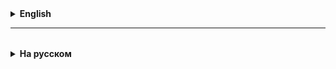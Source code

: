 <details>
  <summary style="cursor: pointer;"><b>English</b></summary>

# Lesson 01

### Multithreading. Introduction

Multithreading is one of the options for multitasking. Creating a new thread in the application,
is equivalent to creating a new stack of functions. That is, in a multi-threaded application, several stacks can work simultaneously.

You can create a new task in Java either by implementing the Runnable interface or by extending the Thread class.
In any case, you need to override the run method in which the new task will be implemented.

In order for a new thread to start, you need to create an object of type Thread by passing an object of type Runnable to the constructor,
and then call the start method on an object of type Thread.

If it is necessary for one thread to wait for the completion of another thread, then while the first thread is running,
You need to call the join method on the old thread object.

1. **Processes and Threads**
- Definition and difference between process and thread.
-
- **Process** is an instance of a program running on the operating system.
  Each process has its own address space, including memory, file handles, and other resources.

- **A thread** is the smallest unit of execution within a process.
  Threads in the same process share its address space and resources.

- Processes are independent units with their own resources.

- Threads are subtasks within a process that share shared resources.

- Difference between threads and processes in terms of information, memory usage and switching speed.
- Processes:
  They are isolated from each other and have their own address spaces and resources.
  Creating and switching context is more memory and time consuming.

- Streams:
  They share the address space and resources of one process.
  Creating and switching context is less memory and time consuming.

These differences make processes more suitable for performing independent tasks that require isolation and protection, while threads are better suited for tasks that require frequent communication and fast switching.

2. **Demon threads** are usually tasks that run **in the background throughout the entire life cycle of the application**.

They automatically terminate their work, along with the termination of the last non-daemon thread.
You can create a thread daemon as follows: thread.setDeamon(true). This must be done before the start of the thread.
The static sleep method puts the thread into sleep mode for the specified number of milliseconds.
During this time, the thread does not participate in the allocation of processor resources.

The **interrupt** method called on a thread changes its interrupted flag (field) to true. In accordance with the contract, it is customary to respond to a flag change with the InterruptedException exception.

During the operation of an application, it may be necessary to provide exclusive access to a method or part of the code.
That is, only one thread should work with this part of the code at a time.

This can be done by specifying the **synchronized** keyword in the method signature, or by wrapping the desired part of the code in a synchronized block.


### **Creating and running threads in Java**
In Java, threads can be created in two ways: by inheriting from the `Thread` class or by implementing the `Runnable` interface.

- **Example with inheritance from the Thread class:**

 ```java
 class MyThread extends Thread {
 public void run() {
 System.out.println("Thread started: " + Thread.currentThread().getName());
 }
 }

 public class Main {
 public static void main(String[] args) {
 MyThread thread = new MyThread();
 thread.start();
 }
 }
 ```

- **Example with implementation of the Runnable interface:**

 ```java
 class MyRunnable implements Runnable {
 public void run() {
 System.out.println("Thread started: " + Thread.currentThread().getName());
 }
 }

 public class Main {
 public static void main(String[] args) {
 Thread thread = new Thread(new MyRunnable());
 thread.start();
 }
 }
 ```

### **Thread control:**
- The `start()` method starts a thread, while the `run()` call simply executes the code in the current thread.
- You can set thread priorities using the `setPriority()` method, which affects the allocation of CPU time between threads.
- Daemon threads are service threads that do not prevent the JVM from shutting down.
- The `join()` method allows one thread to wait for another thread to complete.
- Suspending the execution of a thread can be implemented using `Thread.sleep()`



### The join() method in Java

#### Introduction to join()
The `join()` method in Java allows one thread to wait for another thread to complete. This is especially useful in multi-threaded programs where one thread must wait for other threads to complete before continuing execution. This method blocks the current thread until the target thread on which `join()` was called terminates.


</details>

<hr>

<details style="padding-top: 18px">
  <summary style="cursor: pointer;"><b>На русском</b></summary>

# Lesson 01

###  Многопоточность. Введение

Multithreading один из вариантов многозадачности. Создание нового треда в аплликации, 
равносильно созданию нового стека функций. Т. е. в многопоточной аппликации могут одновременно работать несколько стеков.

Создать новую задачу в Java можно или имплементировав интерфейс Runnable, или рсширяя класс Thread. 
В любой случае надо переопределить метод run в котором и будет реализована новая задача.

Чтобы новый тред стартовал, надо создать объект типа Thread передав в конструктор объект типа Runnable, 
и после этого вызвать у объекта типа Thread метод start.

Если необходимо, чтобы один тред дождался завершения другого треда, то в процессе работы первого треда, 
надо у объекта сторого треда вызвать метод join.

1. **Процессы и потоки**
   - Определение и различие между процессом и потоком.
     -
     - **Процесс** — это экземпляр программы, выполняемой в операционной системе. 
     Каждый процесс имеет свой собственный адресное пространство, включая память, дескрипторы файлов и другие ресурсы.
     
     - **Поток** — это наименьшая единица выполнения внутри процесса. 
     Потоки одного процесса разделяют его адресное пространство и ресурсы.

  - Процессы - это независимые единицы с собственными ресурсами.

  - Потоки - это подзадачи внутри процесса, использующие общие ресурсы.

  - Разница между потоками и процессами в контексте информации, использования памяти и скорости переключения.
    - Процессы:
      Изолированы друг от друга, имеют собственные адресные пространства и ресурсы.
      Создание и переключение контекста более затратные по памяти и времени.
    
    - Потоки:
      Разделяют адресное пространство и ресурсы одного процесса.
      Создание и переключение контекста менее затратные по памяти и времени.
    
      Эти различия делают процессы более подходящими для выполнения независимых задач, требующих изоляции и защиты, в то время как потоки лучше подходят для задач, требующих частого взаимодействия и быстрого переключения.

2. **Демон треды**, обычно представляют из себя задачи работающие **в фоновом режиме на протяжении всего жизненного цикла аппликации**. 

Они автоматически завершают свою работу, вместе с завершением работы последнего не демон треда. 
Создать демон тред можно следующим образом: thread.setDeamon(true). Сделать это необходимо до старта треда.
Статический метод sleep переводит тред в режим ожидания на заданное колличество миллисекунд. 
На протяжении этого времени тред не учавствует в распределении ресурсов процессора.

Метод **interrupt** вызванный у треда, меняет его флаг(поле) interrupted на true. В соответствии с контрактом принято реагировать на изменение флага эксепшеном InterruptedException.

В процессе работы аппликации, бывает необходимо обеспечить эксклюзивный доступ к методу, или части кода. 
Т. е. единомоментно с этой частью кода должен работать только один тред. 

Сделать это можно указав ключевое слово **synchronized** в сигнатуре метода, или обернув нужную часть кода в synchronized блок.


###  **Создание и запуск потоков в Java**
   В Java потоки можно создавать двумя способами: наследуясь от класса `Thread` или реализуя интерфейс `Runnable`.

   - **Пример с наследованием от класса Thread:**

     ```java
     class MyThread extends Thread {
         public void run() {
             System.out.println("Поток запущен: " + Thread.currentThread().getName());
         }
     }

     public class Main {
         public static void main(String[] args) {
             MyThread thread = new MyThread();
             thread.start();
         }
     }
     ```

   - **Пример с реализацией интерфейса Runnable:**

     ```java
     class MyRunnable implements Runnable {
         public void run() {
             System.out.println("Поток запущен: " + Thread.currentThread().getName());
         }
     }

     public class Main {
         public static void main(String[] args) {
             Thread thread = new Thread(new MyRunnable());
             thread.start();
         }
     }
     ```

###  **Управление потоками:**
   - Метод `start()` запускает поток, в то время как вызов `run()` просто выполняет код в текущем потоке.
   - Можно устанавливать приоритеты потоков, используя метод `setPriority()`, что влияет на распределение времени процессора между потоками.
   - Потоки-демоны (`daemon threads`) — это служебные потоки, которые не препятствуют завершению работы JVM.
   - Метод `join()` позволяет одному потоку ожидать завершения работы другого потока.
   - Приостановка выполнения потока может быть реализована с помощью `Thread.sleep()`



### Метод join() в Java

#### Введение в join()
Метод `join()` в Java позволяет одному потоку ожидать завершения другого потока. Это особенно полезно в многопоточных программах, где один поток должен дождаться завершения других потоков перед продолжением выполнения. Этот метод блокирует текущий поток до тех пор, пока целевой поток, на котором был вызван `join()`, не завершится.

#### Примеры использования метода join()

##### Пример 1: Синхронизация счетчика
```java
class Counter {
    private int count = 0;

    public synchronized void increment() {
        count++;
    }

    public synchronized int getCount() {
        return count;
    }
}

class MyRunnable implements Runnable {
    private final Counter counter;

    public MyRunnable(Counter counter) {
        this.counter = counter;
    }

    public void run() {
        for (int i = 0; i < 1000; i++) {
            counter.increment();
        }
    }
}

public class Main {
    public static void main(String[] args) {
        Counter counter = new Counter();
        Thread thread1 = new Thread(new MyRunnable(counter));
        Thread thread2 = new Thread(new MyRunnable(counter));
        thread1.start();
        thread2.start();
        try {
            thread1.join(); // thread1 finish and join main
            thread2.join(); // thread2 finish and join main
        } catch (InterruptedException e) {
            e.printStackTrace();
        }
        System.out.println("Count: " + counter.getCount()); 
    }
}
```
В этом примере два потока увеличивают счетчик в общем объекте `Counter`. Главный поток дожидается их завершения, используя `join()`, прежде чем выводить СВОЁ значение счетчика.

##### Пример 2: Подсчет суммы в потоках
```java
class MyThread extends Thread {
    private int result;

    public void run() {
        result = 0;
        for (int i = 1; i <= 10; i++) {
            result += i;
        }
    }

    public int getResult() {
        return result;
    }
}

public class Main {
    public static void main(String[] args) throws InterruptedException {
        MyThread thread1 = new MyThread();
        MyThread thread2 = new MyThread();
        thread1.start();
        thread2.start();
        thread1.join();
        thread2.join();
        int result = thread1.getResult() + thread2.getResult();
        System.out.println("Result: " + result);
    }
}
```
Здесь два потока вычисляют сумму чисел, а главный поток ожидает их завершения, чтобы суммировать их результаты.


## Синхронизация потоков в Java

### Проблемы многопоточности
- Последовательность выполнения действий в разных потоках может привести к неожиданным результатам.
- Параллельный доступ к общим ресурсам без должной синхронизации может вызвать гонки данных (race conditions) и привести к неправильному поведению программы.
- Взаимные блокировки и неравномерное распределение ресурсов между потоками могут снижать производительность и приводить к ошибкам.

### Синхронизация потоков
- Синхронизация в Java предоставляет механизмы для упорядочивания доступа потоков к общим ресурсам.
- Ключевое слово `synchronized` используется для определения блоков кода или методов, которые должны быть защищены от одновременного доступа нескольких потоков.

#### Методы синхронизации
1. **Модификатор `synchronized` для методов:**
   ```java
   public synchronized void method() {
       // Тело метода
   }
   ```
   Когда поток вызывает синхронизированный метод, он захватывает монитор объекта (или класса, если метод статический).

2. **Синхронизированный блок внутри методов:**
   ```java
   public void method() {
       synchronized(this) {
           // Тело синхронизированного блока
       }
   }
   ```
   Синхронизированный блок позволяет уточнить объект, монитор которого будет использован для блокировки.

### Примеры синхронизации
#### Проблема синхронизации счётчика
- Рассмотрим проблему, когда несколько потоков инкрементируют одну и ту же переменную. Без синхронизации конечное значение переменной будет непредсказуемым из-за race conditions.

#### Синхронизация с использованием `synchronized`
- Добавление `synchronized` к методу `increaseCounter` гарантирует, что каждый поток будет увеличивать счетчик последовательно, обеспечивая правильный итоговый результат.


### Избегание блокировок (Deadlocks)
- Важно проектировать многопоточные приложения таким образом, чтобы избежать взаимных блокировок, когда два или более потоков ждут ресурсы, захваченные друг другом, создавая тем самым состояние вечного ожидания.

### Рекомендации по синхронизации
- Используйте синхронизацию экономно, чтобы не снизить производительность приложения.
- При проектировании многопоточных приложений всегда учитывайте возможность возникновения состояний гонки, взаимных блокировок и других проблем многопоточности.
- Изучайте и используйте высокоуровневые абстракции и утилиты для многопоточности из пакета `java.util.concurrent`, которые могут помочь упростить разработку многопоточных приложений и сделать ее более надежной.


### `ExecutorService` в Java 
Это фреймворк, предоставляемый пакетом `java.util.concurrent`, который упрощает управление потоками. Вместо того чтобы вручную управлять потоками, вы можете использовать `ExecutorService`, чтобы эффективно управлять пулом потоков.

Когда вы создаете экземпляр `ExecutorService` в Java, происходит ряд внутренних действий, которые организуют управление потоками и задачами. Давайте подробно рассмотрим, что происходит при создании `ExecutorService`, как работает пул потоков, что такое пул задач, и как потоки активируются.

### Создание `ExecutorService`

Когда вы вызываете, например, `Executors.newFixedThreadPool(int nThreads)`, происходит следующее:

1. **Инициализация пула потоков**: Создается пул потоков с фиксированным числом потоков (`nThreads`). Это означает, что в любой момент в пуле не будет более `nThreads` активных потоков.

2. **Создание потоков**: Потоки создаются и управляются внутри `ExecutorService`, но на начальном этапе они не запускаются. Они ожидают задач для выполнения.

3. **Управление задачами**: `ExecutorService` управляет внутренней очередью задач. Когда вы подаете задачу на выполнение, она помещается в эту очередь и ожидает, пока не освободится поток для ее выполнения.

### Как работают потоки в пуле

1. **Ожидание задач**: Потоки в пуле обычно находятся в режиме ожидания задач. Когда появляется новая задача, один из ожидающих потоков активируется для ее выполнения.

2. **Выполнение задач**: Поток извлекает задачу из очереди и выполняет ее. После завершения задачи поток снова переходит в состояние ожидания новой задачи.

3. **Жизненный цикл потока**: Если пул потоков создан с помощью `newCachedThreadPool()`, потоки, которые не используются определенное время, могут быть уничтожены. Для пула с фиксированным размером потоки остаются активными до тех пор, пока не будет вызван метод `shutdown()`.

### Пул задач

- **Очередь задач**: Пул задач — это очередь, в которой хранятся задачи, ожидающие выполнения. `ExecutorService` использует эту очередь для управления задачами. Когда все потоки заняты, новые задачи помещаются в очередь до тех пор, пока не освободится поток.

- **Типы очередей**: В зависимости от конкретной реализации `ExecutorService`, может использоваться различные типы очередей (например, прямая очередь, приоритетная очередь и т.д.).

### Активация и выполнение потоков

- **Получение задачи**: Когда поток становится доступным, он извлекает задачу из очереди и начинает ее выполнение.

- **Цикл работы**: После завершения задачи поток возвращается к следующей задаче в очереди, если таковая имеется. Этот процесс продолжается до тех пор, пока не будет вызван метод `shutdown()`, который инициирует процесс завершения работы потоков.

Важно отметить, что `ExecutorService` не только упрощает управление потоками, но и повышает производительность за счет повторного использования потоков, что уменьшает накладные расходы на создание и уничтожение потоков.

Основные методы `ExecutorService`:

- `submit(Runnable)`: принимает объект `Runnable` и возвращает `Future`, представляющий будущий результат выполнения.
- `invokeAll(Collection<? extends Callable<T>>)`: выполняет данную коллекцию задач `Callable`.
- `invokeAny(Collection<? extends Callable<T>>)`: выполняет данную коллекцию задач `Callable` и возвращает результат одной из успешно выполненных задач.
- `shutdown()`: инициирует плавную остановку, в которой ранее отправленные задачи выполняются, но новые задачи не принимаются.
- `shutdownNow()`: пытается остановить все активно выполняющиеся задачи, приостанавливает обработку ожидающих задач и возвращает список задач, которые ждали выполнения.

Создадим `ExecutorService` для запуска нескольких потоков, каждый из которых будет выводить определенную букву в консоль в цикле:

```java
import java.util.concurrent.ExecutorService;
import java.util.concurrent.Executors;

public class LetterPrinter {
    public static void main(String[] args) {
        ExecutorService executor = Executors.newFixedThreadPool(3); // Создаем пул из трех потоков

        // Запускаем три задачи для печати букв A, B и C в цикле
        executor.submit(() -> printLetter('A'));
        executor.submit(() -> printLetter('B'));
        executor.submit(() -> printLetter('C'));

        executor.shutdown(); // Инициируем плавное завершение работы исполнителя
    }

    private static void printLetter(char letter) {
        for (int i = 0; i < 10; i++) {
            System.out.println(letter);
            try {
                Thread.sleep(100); // Небольшая пауза для наглядности
            } catch (InterruptedException e) {
                e.printStackTrace();
            }
        }
    }
}
```

В этом примере создается пул из трех потоков с помощью `Executors.newFixedThreadPool(3)`. 
Затем запускаются три задачи, каждая из которых печатает определенную букву (A, B или C) десять раз с паузой в 100 мс между печатью. 
После этого вызывается `shutdown()`, чтобы корректно завершить работу `ExecutorService` после выполнения всех задач.


</details>